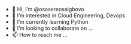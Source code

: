 - 👋 Hi, I’m @osasereosaigbovo
- 👀 I’m interested in Cloud Engineering, Devops
- 🌱 I’m currently learning Python
- 💞️ I’m looking to collaborate on ...
- 📫 How to reach me ...

<!---
osasereosaigbovo/osasereosaigbovo is a ✨ special ✨ repository because its `README.md` (this file) appears on your GitHub profile.
You can click the Preview link to take a look at your changes.
--->
